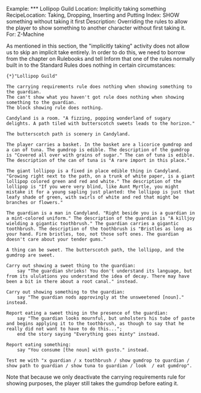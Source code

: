Example: *** Lollipop Guild
Location: Implicitly taking something
RecipeLocation: Taking, Dropping, Inserting and Putting
Index: SHOW something without taking it first
Description: Overriding the rules to allow the player to show something to another character without first taking it.
For: Z-Machine

  
As mentioned in this section, the "implicitly taking" activity does not allow us to skip an implicit take entirely. In order to do this, we need to borrow from the chapter on Rulebooks and tell Inform that one of the rules normally built in to the Standard Rules does nothing in certain circumstances:

  

``` inform7
{*}"Lollipop Guild"

The carrying requirements rule does nothing when showing something to the guardian.
The can't show what you haven't got rule does nothing when showing something to the guardian.
The block showing rule does nothing.

Candyland is a room. "A fizzing, popping wonderland of sugary delights. A path tiled with butterscotch sweets leads to the horizon."

The butterscotch path is scenery in Candyland.

The player carries a basket. In the basket are a licorice gumdrop and a can of tuna. The gumdrop is edible. The description of the gumdrop is "Covered all over with grains of sugar." The can of tuna is edible. The description of the can of tuna is "A rare import in this place."

The giant lollipop is a fixed in place edible thing in Candyland. "Growing right next to the path, on a trunk of white paper, is a giant lollipop colored green and red and white." The description of the lollipop is "If you were very blind, like Aunt Myrtle, you might mistake it for a young sapling just planted: the lollipop is just that leafy shade of green, with swirls of white and red that might be branches or flowers."

The guardian is a man in Candyland. "Right beside you is a guardian in a mint-colored uniform." The description of the guardian is "A killjoy wielding a gigantic toothbrush." The guardian carries a gigantic toothbrush. The description of the toothbrush is "Bristles as long as your hand. Firm bristles, too, not those soft ones. The guardian doesn't care about your tender gums."

A thing can be sweet. The butterscotch path, the lollipop, and the gumdrop are sweet.

Carry out showing a sweet thing to the guardian:
	say "The guardian shrieks! You don't understand its language, but from its ululations you understand the idea of decay. There may have been a bit in there about a root canal." instead.

Carry out showing something to the guardian:
	say "The guardian nods approvingly at the unsweetened [noun]." instead.

Report eating a sweet thing in the presence of the guardian:
	say "The guardian looks mournful, but unholsters his tube of paste and begins applying it to the toothbrush, as though to say that he really did not want to have to do this...";
	end the story saying "Everything goes minty" instead.

Report eating something:
	say "You consume [the noun] with gusto." instead.

Test me with "x guardian / x toothbrush / show gumdrop to guardian / show path to guardian / show tuna to guardian / look  / eat gumdrop".
```

  
Note that because we only deactivate the carrying requirements rule for showing purposes, the player still takes the gumdrop before eating it.

